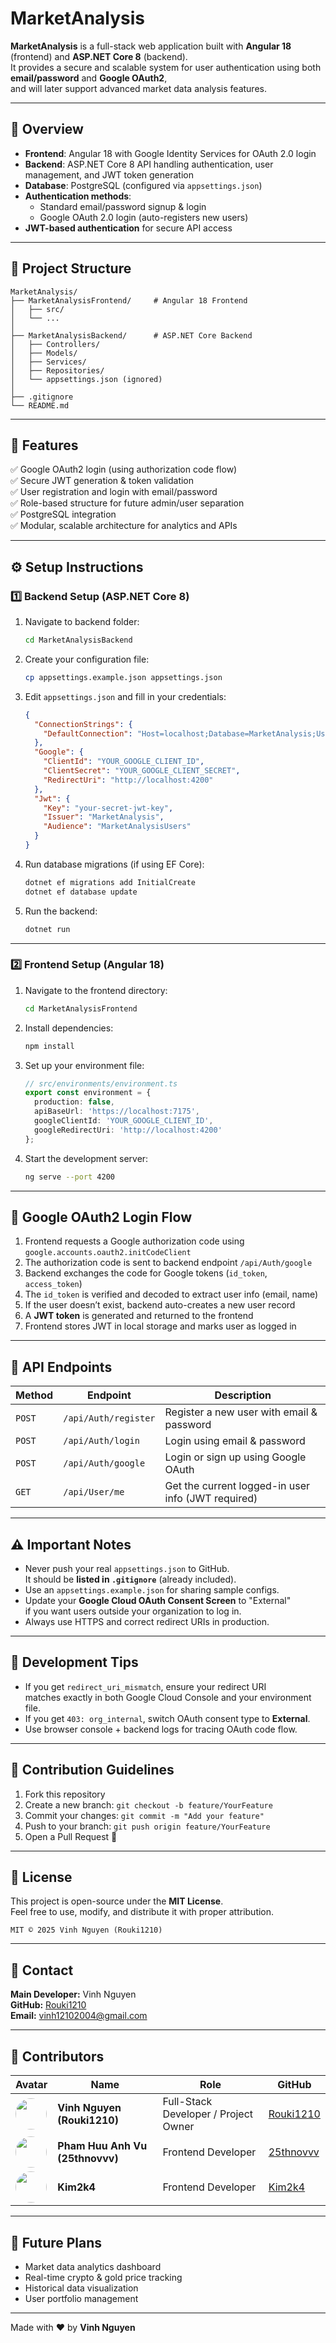 # MarketAnalysis

**MarketAnalysis** is a full-stack web application built with **Angular 18** (frontend) and **ASP.NET Core 8** (backend).  
It provides a secure and scalable system for user authentication using both **email/password** and **Google OAuth2**,  
and will later support advanced market data analysis features.

---

## 🚀 Overview

- **Frontend**: Angular 18 with Google Identity Services for OAuth 2.0 login  
- **Backend**: ASP.NET Core 8 API handling authentication, user management, and JWT token generation  
- **Database**: PostgreSQL (configured via `appsettings.json`)  
- **Authentication methods**:
  - Standard email/password signup & login
  - Google OAuth 2.0 login (auto-registers new users)
- **JWT-based authentication** for secure API access

---

## 📁 Project Structure

```
MarketAnalysis/
├── MarketAnalysisFrontend/     # Angular 18 Frontend
│   ├── src/
│   └── ...
│
├── MarketAnalysisBackend/      # ASP.NET Core Backend
│   ├── Controllers/
│   ├── Models/
│   ├── Services/
│   ├── Repositories/
│   └── appsettings.json (ignored)
│
├── .gitignore
└── README.md
```

---

## 🧠 Features

✅ Google OAuth2 login (using authorization code flow)  
✅ Secure JWT generation & token validation  
✅ User registration and login with email/password  
✅ Role-based structure for future admin/user separation  
✅ PostgreSQL integration  
✅ Modular, scalable architecture for analytics and APIs  

---

## ⚙️ Setup Instructions

### 1️⃣ Backend Setup (ASP.NET Core 8)

1. Navigate to backend folder:
   ```bash
   cd MarketAnalysisBackend
   ```

2. Create your configuration file:
   ```bash
   cp appsettings.example.json appsettings.json
   ```

3. Edit `appsettings.json` and fill in your credentials:
   ```json
   {
     "ConnectionStrings": {
       "DefaultConnection": "Host=localhost;Database=MarketAnalysis;Username=postgres;Password=yourpassword"
     },
     "Google": {
       "ClientId": "YOUR_GOOGLE_CLIENT_ID",
       "ClientSecret": "YOUR_GOOGLE_CLIENT_SECRET",
       "RedirectUri": "http://localhost:4200"
     },
     "Jwt": {
       "Key": "your-secret-jwt-key",
       "Issuer": "MarketAnalysis",
       "Audience": "MarketAnalysisUsers"
     }
   }
   ```

4. Run database migrations (if using EF Core):
   ```bash
   dotnet ef migrations add InitialCreate
   dotnet ef database update
   ```

5. Run the backend:
   ```bash
   dotnet run
   ```

---

### 2️⃣ Frontend Setup (Angular 18)

1. Navigate to the frontend directory:
   ```bash
   cd MarketAnalysisFrontend
   ```

2. Install dependencies:
   ```bash
   npm install
   ```

3. Set up your environment file:
   ```typescript
   // src/environments/environment.ts
   export const environment = {
     production: false,
     apiBaseUrl: 'https://localhost:7175',
     googleClientId: 'YOUR_GOOGLE_CLIENT_ID',
     googleRedirectUri: 'http://localhost:4200'
   };
   ```

4. Start the development server:
   ```bash
   ng serve --port 4200
   ```

---

## 🔐 Google OAuth2 Login Flow

1. Frontend requests a Google authorization code using  
   `google.accounts.oauth2.initCodeClient`
2. The authorization code is sent to backend endpoint `/api/Auth/google`
3. Backend exchanges the code for Google tokens (`id_token`, `access_token`)
4. The `id_token` is verified and decoded to extract user info (email, name)
5. If the user doesn’t exist, backend auto-creates a new user record
6. A **JWT token** is generated and returned to the frontend
7. Frontend stores JWT in local storage and marks user as logged in

---

## 🧩 API Endpoints

| Method | Endpoint | Description |
|--------|-----------|-------------|
| `POST` | `/api/Auth/register` | Register a new user with email & password |
| `POST` | `/api/Auth/login` | Login using email & password |
| `POST` | `/api/Auth/google` | Login or sign up using Google OAuth |
| `GET`  | `/api/User/me` | Get the current logged-in user info (JWT required) |

---

## ⚠️ Important Notes

- Never push your real `appsettings.json` to GitHub.  
  It should be **listed in `.gitignore`** (already included).
- Use an `appsettings.example.json` for sharing sample configs.
- Update your **Google Cloud OAuth Consent Screen** to "External"  
  if you want users outside your organization to log in.
- Always use HTTPS and correct redirect URIs in production.

---

## 🧪 Development Tips

- If you get `redirect_uri_mismatch`, ensure your redirect URI  
  matches exactly in both Google Cloud Console and your environment file.
- If you get `403: org_internal`, switch OAuth consent type to **External**.
- Use browser console + backend logs for tracing OAuth code flow.

---

## 👥 Contribution Guidelines

1. Fork this repository  
2. Create a new branch: `git checkout -b feature/YourFeature`  
3. Commit your changes: `git commit -m "Add your feature"`  
4. Push to your branch: `git push origin feature/YourFeature`  
5. Open a Pull Request 🎉

---

## 📜 License

This project is open-source under the **MIT License**.  
Feel free to use, modify, and distribute it with proper attribution.

```
MIT © 2025 Vinh Nguyen (Rouki1210)
```

---

## 📧 Contact

**Main Developer:** Vinh Nguyen  
**GitHub:** [Rouki1210](https://github.com/Rouki1210)  
**Email:** vinh12102004@gmail.com  

---

## 👥 Contributors

| Avatar | Name | Role | GitHub |
|--------|------|------|---------|
| <img src="https://github.com/Rouki1210.png" width="50" height="50" style="border-radius:50%;"> | **Vinh Nguyen (Rouki1210)** | Full-Stack Developer / Project Owner | [Rouki1210](https://github.com/Rouki1210) |
| <img src="https://github.com/25thnovvv.png" width="50" height="50" style="border-radius:50%;"> | **Pham Huu Anh Vu (25thnovvv)** | Frontend Developer | [25thnovvv](https://github.com/25thnovvv) |
| <img src="https://github.com/Kim2k4.png" width="50" height="50" style="border-radius:50%;"> | **Kim2k4** | Frontend Developer | [Kim2k4](https://github.com/Kim2k4) |

---

## 🌟 Future Plans

- Market data analytics dashboard  
- Real-time crypto & gold price tracking  
- Historical data visualization  
- User portfolio management  

---

Made with ❤️ by **Vinh Nguyen**
